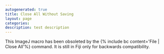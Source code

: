 ```yaml
---
autogenerated: true
title: Close All Without Saving
layout: page
categories: 
description: test description
---
```


This ImageJ macro has been obsoleted by the {% include bc content='File | Close All'%} command. It is still in Fiji only for backwards compatibility.
